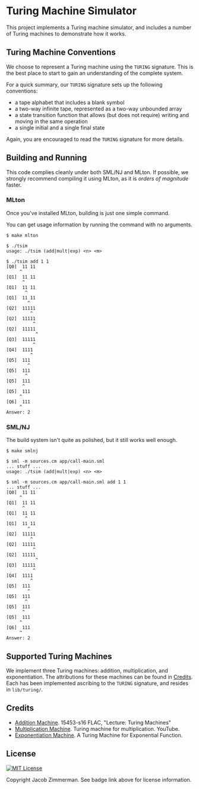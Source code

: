 # Turing Machine Simulator

This project implements a Turing machine simulator, and includes a number of
Turing machines to demonstrate how it works.

## Turing Machine Conventions

We choose to represent a Turing machine using the `TURING` signature. This is the
best place to start to gain an understanding of the complete system.

For a quick summary, our `TURING` signature sets up the following conventions:

- a tape alphabet that includes a blank symbol
- a two-way infinite tape, represented as a two-way unbounded array
- a state transition function that allows (but does not require) writing and
  moving in the same operation
- a single initial and a single final state

Again, you are encouraged to read the `TURING` signature for more details.

## Building and Running

This code complies cleanly under both SML/NJ and MLton. If possible, we strongly
recommend compiling it using MLton, as it is *orders of magnitude* faster.

### MLton

Once you've installed MLton, building is just one simple command.

You can get usage information by running the command with no arguments.

```console
$ make mlton

$ ./tsim
usage: ./tsim (add|mult|exp) <n> <m>

$ ./tsim add 1 1
[Q0]  11 11
     ^
[Q1]  11 11
      ^
[Q1]  11 11
       ^
[Q1]  11 11
        ^
[Q2]  11111
         ^
[Q2]  11111
          ^
[Q2]  11111
           ^
[Q3]  11111
          ^
[Q4]  1111
         ^
[Q5]  111
        ^
[Q5]  111
       ^
[Q5]  111
      ^
[Q5]  111
     ^
[Q6]  111
     ^
Answer: 2
```


### SML/NJ

The build system isn't quite as polished, but it still works well enough.

```console
$ make smlnj

$ sml -m sources.cm app/call-main.sml
... stuff ...
usage: ./tsim (add|mult|exp) <n> <m>

$ sml -m sources.cm app/call-main.sml add 1 1
... stuff ...
[Q0]  11 11
     ^
[Q1]  11 11
      ^
[Q1]  11 11
       ^
[Q1]  11 11
        ^
[Q2]  11111
         ^
[Q2]  11111
          ^
[Q2]  11111
           ^
[Q3]  11111
          ^
[Q4]  1111
         ^
[Q5]  111
        ^
[Q5]  111
       ^
[Q5]  111
      ^
[Q5]  111
     ^
[Q6]  111
     ^
Answer: 2
```

## Supported Turing Machines

We implement three Turing machines: addition, multiplication, and
exponentiation. The attributions for these machines can be found in
[Credits](#credits). Each has been implemented ascribing to the `TURING`
signature, and resides in `lib/turing/`.


## Credits

- [Addition Machine][adder]. 15453-s16 FLAC, "Lecture: Turing Machines"
- [Multiplication Machine][multiplier]. Turing machine for multiplication.
  YouTube.
- [Exponentiation Machine][exponentiator]. A Turing Machine for Exponential
  Function.

[adder]: http://www.cs.cmu.edu/~flac/PDFs/20-turing.pdf
[multiplier]: https://www.youtube.com/watch?v=fUXYL_hywMo
[exponentiator]: http://philpapers.org/archive/LEMATM

## License

[![MIT License](https://img.shields.io/badge/license-MIT-blue.svg)](https://jez.io/MIT-LICENSE.txt)

Copyright Jacob Zimmerman. See badge link above for license information.

